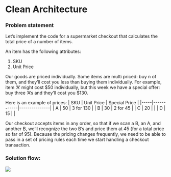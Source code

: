 # Clean Architecture


### Problem statement

Let’s implement the code for a supermarket checkout that calculates the total price of a number
of items.

An item has the following attributes:
1. SKU
2. Unit Price

Our goods are priced individually. Some items are multi priced: buy n of them, and they’ll cost
you less than buying them individually. For example, item ‘A’ might cost $50 individually, but this
week we have a special offer: buy three ‘A’s and they’ll cost you $130.

Here is an example of prices:
| SKU | Unit Price | Special Price |
|-----|------------|---------------|
| A   | 50         | 3 for 130     |
| B   | 30         | 2 for 45      |
| C   | 20         |               |
| D   | 15         |               |

Our checkout accepts items in any order, so that if we scan a B, an A, and another B, we’ll
recognize the two B’s and price them at 45 (for a total price so far of 95). Because the pricing
changes frequently, we need to be able to pass in a set of pricing rules each time we start
handling a checkout transaction.



### Solution flow:
<img src="https://i.imgur.com/IDrYkSV.png"/>
